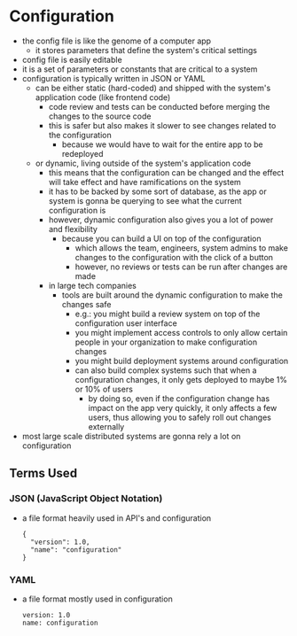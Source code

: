 # Configuration
- the config file is like the genome of a computer app
  - it stores parameters that define the system's critical settings
- config file is easily editable
- it is a set of parameters or constants that are critical to a system
- configuration is typically written in JSON or YAML
  - can be either static (hard-coded) and shipped with the system's application code (like frontend code)
    - code review and tests can be conducted before merging the changes to the source code
    - this is safer but also makes it slower to see changes related to the configuration
      - because we would have to wait for the entire app to be redeployed
  - or dynamic, living outside of the system's application code
    - this means that the configuration can be changed and the effect will take effect and have ramifications on the system
    - it has to be backed by some sort of database, as the app or system is gonna be querying to see what the current configuration is
    - however, dynamic configuration also gives you a lot of power and flexibility
      - because you can build a UI on top of the configuration
        - which allows the team, engineers, system admins to make changes to the configuration with the click of a button
        - however, no reviews or tests can be run after changes are made
    - in large tech companies
      - tools are built around the dynamic configuration to make the changes safe
        - e.g.: you might build a review system on top of the configuration user interface
        - you might implement access controls to only allow certain people in your organization to make configuration changes
        - you might build deployment systems around configuration
        - can also build complex systems such that when a configuration changes, it only gets deployed to maybe 1% or 10% of users
          - by doing so, even if the configuration change has impact on the app very quickly, it only affects a few users, thus allowing you to safely roll out changes externally
- most large scale distributed systems are gonna rely a lot on configuration
## Terms Used
### JSON (JavaScript Object Notation)
- a file format heavily used in API's and configuration
    ```
    {
      "version": 1.0,
      "name": "configuration"
    }
    ```
### YAML
- a file format mostly used in configuration
    ```
    version: 1.0
    name: configuration
    ```
